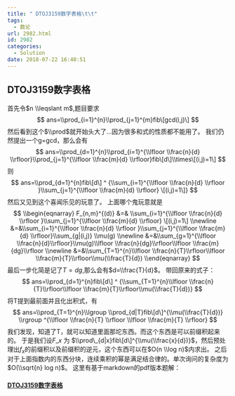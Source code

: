 ```yaml
---
title: " DTOJ3159数字表格\t\t"
tags:
  - 数论
url: 2982.html
id: 2982
categories:
  - Solution
date: 2018-07-22 16:40:51
---
```


DTOJ3159数字表格
------------

首先令$n \\leqslant m$,题目要求 $$ ans=\\prod_{i=1}^{n}\\prod_{j=1}^{m}fib\[gcd(i,j)\] $$ 然后看到这个$\\prod$就开始头大了...因为很多和式的性质都不能用了。 我们仍然提出一个g=gcd，那么会有 $$ ans=\\prod_{d=1}^{n}\\prod_{i=1}^{\\lfloor \\frac{n}{d} \\rfloor}\\prod_{j=1}^{\\lfloor \\frac{m}{d} \\rfloor}fib\[d\]\\times\[(i,j)=1\] $$ 则 $$ ans=\\prod_{d=1}^{n}fib\[d\] ^ {\\sum_{i=1}^{\\lfloor \\frac{n}{d} \\rfloor }\\sum_{j=1}^{\\lfloor \\frac{m}{d} \\rfloor} \[(i,j)=1\]} $$ 然后又见到这个喜闻乐见的玩意了。 上面哪个鬼玩意就是 $$ \\begin{eqnarray} F_{n,m}^{(d)} &=& \\sum_{i=1}^{\\lfloor \\frac{n}{d} \\rfloor }\\sum_{j=1}^{\\lfloor \\frac{m}{d} \\rfloor} \[(i,j)=1\] \\newline &=&\\sum_{i=1}^{\\lfloor \\frac{n}{d} \\rfloor }\\sum_{j=1}^{\\lfloor \\frac{m}{d} \\rfloor}\\sum_{g|(i,j)} \\mu(g) \\newline &=&\\sum_{g=1}^{\\lfloor \\frac{n}{d}\\rfloor}\\mu(g)\\lfloor \\frac{n}{dg}\\rfloor\\lfloor \\frac{m}{dg}\\rfloor \\newline &=&\\sum_{T=1}^{n}\\lfloor \\frac{n}{T}\\rfloor\\lfloor \\frac{m}{T}\\rfloor\\mu(\\frac{T}{d}) \\end{eqnarray} $$ 最后一步化简是记了$T=dg$,那么会有$d=\\frac{T}{d}$。 带回原来的式子： $$ ans=\\prod_{d=1}^{n}fib\[d\] ^ {\\sum_{T=1}^{n}\\lfloor \\frac{n}{T}\\rfloor\\lfloor \\frac{m}{T}\\rfloor\\mu(\\frac{T}{d})} $$ 将T提到最前面并且化出积式，有 $$ ans=\\prod_{T=1}^{n}\\lgroup \\prod_{d|T}fib\[d\]^{\\mu(\\frac{T}{d})} \\rgroup ^{\\lfloor \\frac{n}{T} \\rfloor \\lfloor \\frac{m}{T} \\rfloor} $$ 我们发现，知道了T，就可以知道里面那坨东西。而这个东西是可以前缀积起来的。 于是我们设$F\_x$ 为 $\\prod\_{d|x}fib\[d\]^{\\mu(\\frac{x}{d})}$，然后预处理出$f_x$的前缀积以及前缀积的逆元，这个东西可以在$O(n \\log n)$内求出。 之后对于上面指数内的东西分块，连续乘积的幂是满足结合律的。单次询问的复杂度为$O(\\sqrt{n} log n)$。 这里有基于markdown的pdf版本题解：

#### [DTOJ3159数字表格](http://www.dtenomde.com/wp-content/uploads/2018/07/DTOJ3159数字表格.pdf)